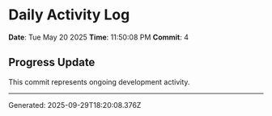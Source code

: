# Daily Activity Log

**Date**: Tue May 20 2025
**Time**: 11:50:08 PM
**Commit**: 4

## Progress Update

This commit represents ongoing development activity.

---
Generated: 2025-09-29T18:20:08.376Z
